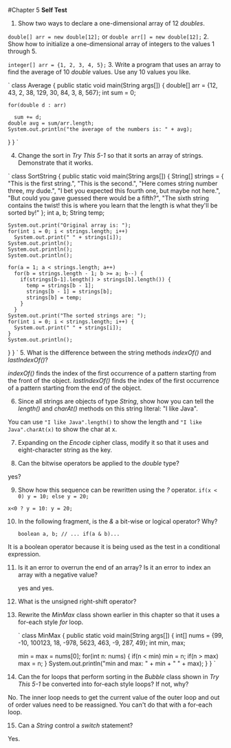 #Chapter 5 **Self Test**

1. Show two ways to declare a one-dimensional array of 12 *doubles*.

  `
  double[] arr = new double[12];
  `
  or
  `
  double arr[] = new double[12];
  `
2. Show how to initialize a one-dimensional array of integers to the values
   1 through 5.

   `
   integer[] arr = {1, 2, 3, 4, 5};
   `
3. Write a program that uses an array to find the average of 10 *double*
    values. Use any 10 values you like.

`
class Average {
  public static void main(String args[]) {
    double[] arr = {12, 43, 2, 38, 129, 30, 84, 3, 8, 567};
    int sum = 0;

    for(double d : arr)

      sum += d;
    double avg = sum/arr.length;
    System.out.println("the average of the numbers is: " + avg);
  }
}
`

4. Change the sort in *Try This 5-1* so that it sorts an array of strings.
   Demonstrate that it works.

`
class SortString {
  public static void main(String args[]) {
    String[] strings = {
      "This is the first string.",
      "This is the second.",
      "Here comes string number three, my dude.",
      "I bet you expected this fourth one, but maybe not here.",
      "But could you gave guessed there would be a fifth?",
      "The sixth string contains the twist! this is where you learn that the length is what they'll be sorted by!"
    };
    int a, b;
    String temp;

    System.out.print("Original array is: ");
    for(int i = 0; i < strings.length; i++)
      System.out.print(" " + strings[i]);
    System.out.println();
    System.out.println();
    System.out.println();

    for(a = 1; a < strings.length; a++)
      for(b = strings.length - 1; b >= a; b--) {
        if(strings[b-1].length() > strings[b].length()) {
          temp = strings[b - 1];
          strings[b - 1] = strings[b];
          strings[b] = temp;
        }
      }
    System.out.print("The sorted strings are: ");
    for(int i = 0; i < strings.length; i++) {
      System.out.print(" " + strings[i]);
    }
    System.out.println();
  }
}
`
5. What is the difference between the string methods *indexOf()* and
   *lastIndexOf()*?

   *indexOf()* finds the index of the first occurrence of a pattern starting
   from the front of the object. *lastIndexOf()*  finds the index of the first
   occurrence of a pattern starting from the end of the object.

6. Since all strings are objects of type *String*, show how you can tell the *length()* and *charAt()* methods on this string literal: "I like Java".

You can use `"I like Java".length()` to show the length and `"I like
Java".charAt(x)` to show the char at x.

7. Expanding on the *Encode* cipher class, modify it so that it uses and
   eight-character string as the key.

8. Can the bitwise operators be applied to the *double* type?

yes?

9. Show how this sequence can be rewritten using the *?* operator.
    `if(x < 0) y = 10;
    else y = 20;`

`x<0 ? y = 10: y = 20;`

10. In the following fragment, is the *&* a bit-wise or logical operator?
    Why?

    `boolean a, b;
    // ...
    if(a & b)...`

It is a boolean operator because it is being used as the test in a
conditional expression.

11. Is it an error to overrun the end of an array? Is it an error to index
    an array with a negative value?

    yes and yes.

12. What is the unsigned right-shift operator?

13. Rewrite the *MinMax* class shown earlier in this chapter so that it uses a
    for-each style *for* loop.

    `
class MinMax {
  public static void main(String args[]) {
    int[] nums = {99, -10, 100123, 18, -978, 5623, 463, -9, 287, 49};
    int min, max;

    min = max = nums[0];
    for(int n: nums) {
      if(n < min) min = n;
      if(n > max) max = n;
    }
    System.out.println("min and max: " + min + " " + max);
  }
}
`
14. Can the for loops that perform sorting in the *Bubble* class shown in *Try
    This 5-1* be converted into for-each style loops? If not, why?

No. The inner loop needs to get the current value of the outer loop and out
of order values need to be reassigned. You can't do that with a for-each
loop.

15. Can a *String* control a *switch* statement?

Yes.
